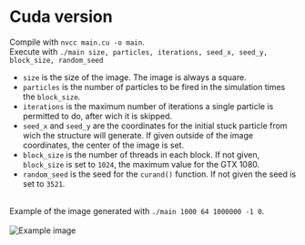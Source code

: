 # Cuda version

Compile with `nvcc main.cu -o main`.
<br>
Execute with `./main size, particles, iterations, seed_x, seed_y, block_size, random_seed`
- `size` is the size of the image. The image is always a square.
- `particles` is the number of particles to be fired in the simulation times the `block_size`.
- `iterations` is the maximum number of iterations a single particle is permitted to do, after wich it is skipped.
- `seed_x` and `seed_y` are the coordinates for the initial stuck particle from wich the structure will generate. If given outside of the image coordinates, the center of the image is set.
- `block_size` is the number of threads in each block. If not given, `block_size` is set to `1024`, the maximum value for the GTX 1080.
- `random_seed` is the seed for the `curand()` function. If not given the seed is set to `3521`.

<br> Example of the image generated with `./main 1000 64 1000000 -1 0`.
<br> <br> 
<img src="https://user-images.githubusercontent.com/62235561/220726014-4e7b788e-f8aa-4f72-831c-9ee65a23feef.png" title="Example image">